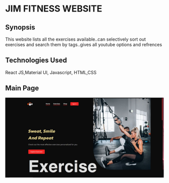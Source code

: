 # JIM FITNESS WEBSITE

## Synopsis
This website lists all the exercises available..can selectively sort out exercises and search them by tags..gives all youtube options and refrences

## Technologies Used
React JS,Material UI, Javascript, HTML,CSS

## Main Page
![](/src/assets/Capture.JPG)
